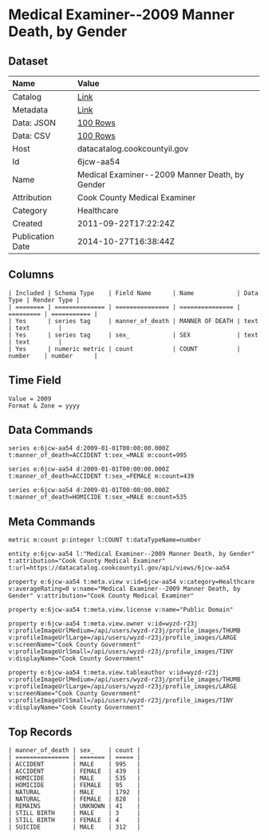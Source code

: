 # Medical Examiner--2009 Manner Death, by Gender

## Dataset

| Name | Value |
| :--- | :---- |
| Catalog | [Link](https://catalog.data.gov/dataset/medical-examiner-2009-manner-death-by-gender-a77be) |
| Metadata | [Link](https://datacatalog.cookcountyil.gov/api/views/6jcw-aa54) |
| Data: JSON | [100 Rows](https://datacatalog.cookcountyil.gov/api/views/6jcw-aa54/rows.json?max_rows=100) |
| Data: CSV | [100 Rows](https://datacatalog.cookcountyil.gov/api/views/6jcw-aa54/rows.csv?max_rows=100) |
| Host | datacatalog.cookcountyil.gov |
| Id | 6jcw-aa54 |
| Name | Medical Examiner--2009 Manner Death, by Gender |
| Attribution | Cook County Medical Examiner |
| Category | Healthcare |
| Created | 2011-09-22T17:22:24Z |
| Publication Date | 2014-10-27T16:38:44Z |

## Columns

```ls
| Included | Schema Type    | Field Name      | Name            | Data Type | Render Type |
| ======== | ============== | =============== | =============== | ========= | =========== |
| Yes      | series tag     | manner_of_death | MANNER OF DEATH | text      | text        |
| Yes      | series tag     | sex_            | SEX             | text      | text        |
| Yes      | numeric metric | count           | COUNT           | number    | number      |
```

## Time Field

```ls
Value = 2009
Format & Zone = yyyy
```

## Data Commands

```ls
series e:6jcw-aa54 d:2009-01-01T00:00:00.000Z t:manner_of_death=ACCIDENT t:sex_=MALE m:count=995

series e:6jcw-aa54 d:2009-01-01T00:00:00.000Z t:manner_of_death=ACCIDENT t:sex_=FEMALE m:count=439

series e:6jcw-aa54 d:2009-01-01T00:00:00.000Z t:manner_of_death=HOMICIDE t:sex_=MALE m:count=535
```

## Meta Commands

```ls
metric m:count p:integer l:COUNT t:dataTypeName=number

entity e:6jcw-aa54 l:"Medical Examiner--2009 Manner Death, by Gender" t:attribution="Cook County Medical Examiner" t:url=https://datacatalog.cookcountyil.gov/api/views/6jcw-aa54

property e:6jcw-aa54 t:meta.view v:id=6jcw-aa54 v:category=Healthcare v:averageRating=0 v:name="Medical Examiner--2009 Manner Death, by Gender" v:attribution="Cook County Medical Examiner"

property e:6jcw-aa54 t:meta.view.license v:name="Public Domain"

property e:6jcw-aa54 t:meta.view.owner v:id=wyzd-r23j v:profileImageUrlMedium=/api/users/wyzd-r23j/profile_images/THUMB v:profileImageUrlLarge=/api/users/wyzd-r23j/profile_images/LARGE v:screenName="Cook County Government" v:profileImageUrlSmall=/api/users/wyzd-r23j/profile_images/TINY v:displayName="Cook County Government"

property e:6jcw-aa54 t:meta.view.tableauthor v:id=wyzd-r23j v:profileImageUrlMedium=/api/users/wyzd-r23j/profile_images/THUMB v:profileImageUrlLarge=/api/users/wyzd-r23j/profile_images/LARGE v:screenName="Cook County Government" v:profileImageUrlSmall=/api/users/wyzd-r23j/profile_images/TINY v:displayName="Cook County Government"
```

## Top Records

```ls
| manner_of_death | sex_    | count | 
| =============== | ======= | ===== | 
| ACCIDENT        | MALE    | 995   | 
| ACCIDENT        | FEMALE  | 439   | 
| HOMICIDE        | MALE    | 535   | 
| HOMICIDE        | FEMALE  | 95    | 
| NATURAL         | MALE    | 1792  | 
| NATURAL         | FEMALE  | 828   | 
| REMAINS         | UNKNOWN | 41    | 
| STILL BIRTH     | MALE    | 3     | 
| STILL BIRTH     | FEMALE  | 4     | 
| SUICIDE         | MALE    | 312   | 
```